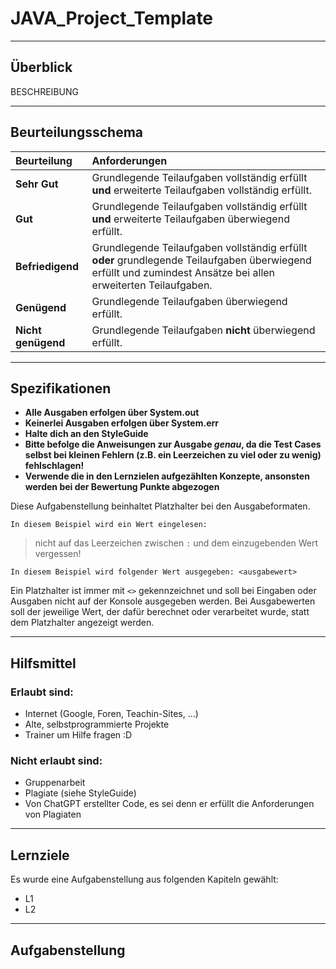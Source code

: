 # JAVA_Project_Template

---
## Überblick

BESCHREIBUNG

---
## Beurteilungsschema

|Beurteilung|Anforderungen|
| :- | :- |
|**Sehr Gut** |Grundlegende Teilaufgaben vollständig erfüllt **und** erweiterte Teilaufgaben vollständig erfüllt.|
|**Gut**|Grundlegende Teilaufgaben vollständig erfüllt **und** erweiterte Teilaufgaben überwiegend erfüllt.|
|**Befriedigend**|Grundlegende Teilaufgaben vollständig erfüllt **oder** grundlegende Teilaufgaben überwiegend erfüllt und zumindest Ansätze bei allen erweiterten Teilaufgaben.|
|**Genügend**|Grundlegende Teilaufgaben überwiegend erfüllt.|
|**Nicht genügend**|Grundlegende Teilaufgaben **nicht** überwiegend erfüllt.|
---

## Spezifikationen

- **Alle Ausgaben erfolgen über System.out**
- **Keinerlei Ausgaben erfolgen über System.err**
- **Halte dich an den StyleGuide**
- **Bitte befolge die Anweisungen zur Ausgabe _genau_, da die Test Cases selbst bei kleinen Fehlern (z.B. ein Leerzeichen zu viel oder zu wenig) fehlschlagen!**
- **Verwende die in den Lernzielen aufgezählten Konzepte, ansonsten werden bei der Bewertung Punkte abgezogen**

Diese Aufgabenstellung beinhaltet Platzhalter bei den Ausgabeformaten.

```In diesem Beispiel wird ein Wert eingelesen: ```
> nicht auf das Leerzeichen zwischen `:` und dem einzugebenden Wert vergessen!

```In diesem Beispiel wird folgender Wert ausgegeben: <ausgabewert>```

Ein Platzhalter ist immer mit `<>` gekennzeichnet und soll bei Eingaben oder Ausgaben nicht auf der Konsole ausgegeben werden.
Bei Ausgabewerten soll der jeweilige Wert, der dafür berechnet oder verarbeitet wurde, statt dem Platzhalter angezeigt werden.

---
## Hilfsmittel
### Erlaubt sind:
- Internet (Google, Foren, Teachin-Sites, …)
- Alte, selbstprogrammierte Projekte
- Trainer um Hilfe fragen :D
### Nicht erlaubt sind:
- Gruppenarbeit
- Plagiate (siehe StyleGuide)
- Von ChatGPT erstellter Code, es sei denn er erfüllt die Anforderungen von Plagiaten
---
## Lernziele
Es wurde eine Aufgabenstellung aus folgenden Kapiteln gewählt:

- L1
- L2
---
## Aufgabenstellung

